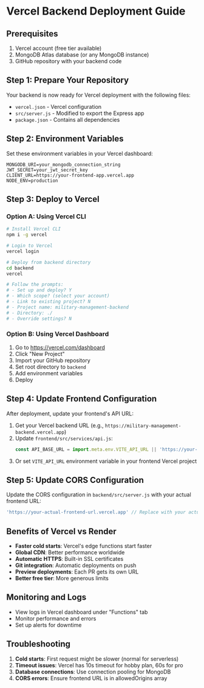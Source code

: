 # Vercel Backend Deployment Guide

## Prerequisites
1. Vercel account (free tier available)
2. MongoDB Atlas database (or any MongoDB instance)
3. GitHub repository with your backend code

## Step 1: Prepare Your Repository
Your backend is now ready for Vercel deployment with the following files:
- `vercel.json` - Vercel configuration
- `src/server.js` - Modified to export the Express app
- `package.json` - Contains all dependencies

## Step 2: Environment Variables
Set these environment variables in your Vercel dashboard:

```
MONGODB_URI=your_mongodb_connection_string
JWT_SECRET=your_jwt_secret_key
CLIENT_URL=https://your-frontend-app.vercel.app
NODE_ENV=production
```

## Step 3: Deploy to Vercel

### Option A: Using Vercel CLI
```bash
# Install Vercel CLI
npm i -g vercel

# Login to Vercel
vercel login

# Deploy from backend directory
cd backend
vercel

# Follow the prompts:
# - Set up and deploy? Y
# - Which scope? (select your account)
# - Link to existing project? N
# - Project name: military-management-backend
# - Directory: ./
# - Override settings? N
```

### Option B: Using Vercel Dashboard
1. Go to https://vercel.com/dashboard
2. Click "New Project"
3. Import your GitHub repository
4. Set root directory to `backend`
5. Add environment variables
6. Deploy

## Step 4: Update Frontend Configuration
After deployment, update your frontend's API URL:

1. Get your Vercel backend URL (e.g., `https://military-management-backend.vercel.app`)
2. Update `frontend/src/services/api.js`:
   ```javascript
   const API_BASE_URL = import.meta.env.VITE_API_URL || 'https://your-actual-vercel-url.vercel.app/api';
   ```
3. Or set `VITE_API_URL` environment variable in your frontend Vercel project

## Step 5: Update CORS Configuration
Update the CORS configuration in `backend/src/server.js` with your actual frontend URL:
```javascript
'https://your-actual-frontend-url.vercel.app' // Replace with your actual Vercel app URL
```

## Benefits of Vercel vs Render
- **Faster cold starts**: Vercel's edge functions start faster
- **Global CDN**: Better performance worldwide
- **Automatic HTTPS**: Built-in SSL certificates
- **Git integration**: Automatic deployments on push
- **Preview deployments**: Each PR gets its own URL
- **Better free tier**: More generous limits

## Monitoring and Logs
- View logs in Vercel dashboard under "Functions" tab
- Monitor performance and errors
- Set up alerts for downtime

## Troubleshooting
1. **Cold starts**: First request might be slower (normal for serverless)
2. **Timeout issues**: Vercel has 10s timeout for hobby plan, 60s for pro
3. **Database connections**: Use connection pooling for MongoDB
4. **CORS errors**: Ensure frontend URL is in allowedOrigins array 